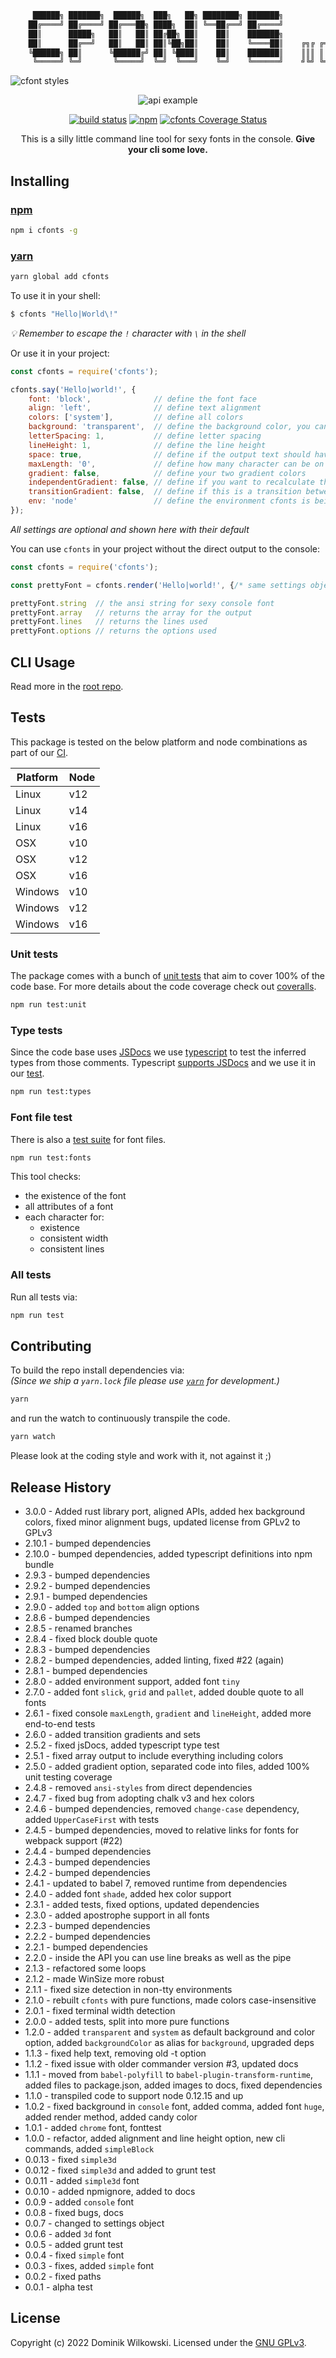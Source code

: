 ```sh
     ██████╗ ███████╗  ██████╗  ███╗   ██╗ ████████╗ ███████╗
    ██╔════╝ ██╔════╝ ██╔═══██╗ ████╗  ██║ ╚══██╔══╝ ██╔════╝
    ██║      █████╗   ██║   ██║ ██╔██╗ ██║    ██║    ███████╗
    ██║      ██╔══╝   ██║   ██║ ██║╚██╗██║    ██║    ╚════██║    ╔╗╔ ╔═╗ ╔╦╗ ╔═╗  ╦ ╔═╗
    ╚██████╗ ██║      ╚██████╔╝ ██║ ╚████║    ██║    ███████║    ║║║ ║ ║  ║║ ║╣   ║ ╚═╗
     ╚═════╝ ╚═╝       ╚═════╝  ╚═╝  ╚═══╝    ╚═╝    ╚══════╝    ╝╚╝ ╚═╝ ═╩╝ ╚═╝ ╚╝ ╚═╝
```

![cfont styles](./img/example1.png)

<p align="center"><img src="../img/example2.png" alt="api example"></p>
<p align="center">
	<a href="https://github.com/dominikwilkowski/cfonts/actions/workflows/testing.yml"><img src="https://github.com/dominikwilkowski/cfonts/actions/workflows/testing.yml/badge.svg" alt="build status"></a>
	<a href="https://www.npmjs.com/package/cfonts"><img alt="npm" src="https://img.shields.io/npm/v/cfonts"></a>
	<a href='https://coveralls.io/github/dominikwilkowski/cfonts?branch=released'><img src='https://coveralls.io/repos/github/dominikwilkowski/cfonts/badge.svg?branch=released' alt='cfonts Coverage Status' /></a>
</p>

<p align="center">This is a silly little command line tool for sexy fonts in the console. <strong>Give your cli some love.</strong></p>

## Installing

### [npm](https://www.npmjs.com/package/cfonts)

```sh
npm i cfonts -g
```

### [yarn](https://yarnpkg.com/package/cfonts)

```sh
yarn global add cfonts
```

To use it in your shell:

```sh
$ cfonts "Hello|World\!"
```

_💡  Remember to escape the `!` character with `\` in the shell_

Or use it in your project:

```js
const cfonts = require('cfonts');

cfonts.say('Hello|world!', {
	font: 'block',              // define the font face
	align: 'left',              // define text alignment
	colors: ['system'],         // define all colors
	background: 'transparent',  // define the background color, you can also use `backgroundColor` here as key
	letterSpacing: 1,           // define letter spacing
	lineHeight: 1,              // define the line height
	space: true,                // define if the output text should have empty lines on top and on the bottom
	maxLength: '0',             // define how many character can be on one line
	gradient: false,            // define your two gradient colors
	independentGradient: false, // define if you want to recalculate the gradient for each new line
	transitionGradient: false,  // define if this is a transition between colors directly
	env: 'node'                 // define the environment cfonts is being executed in
});
```

_All settings are optional and shown here with their default_

You can use `cfonts` in your project without the direct output to the console:

```js
const cfonts = require('cfonts');

const prettyFont = cfonts.render('Hello|world!', {/* same settings object as above */});

prettyFont.string  // the ansi string for sexy console font
prettyFont.array   // returns the array for the output
prettyFont.lines   // returns the lines used
prettyFont.options // returns the options used
```


## CLI Usage

Read more in the [root repo](../).


## Tests

This package is tested on the below platform and node combinations as part of our [CI](https://github.com/dominikwilkowski/cfonts/tree/released/.github/workflows/testing.yml).

| Platform | Node |
|----------|------|
| Linux    | v12  |
| Linux    | v14  |
| Linux    | v16  |
| OSX      | v10  |
| OSX      | v12  |
| OSX      | v16  |
| Windows  | v10  |
| Windows  | v12  |
| Windows  | v16  |

### Unit tests

The package comes with a bunch of [unit tests](https://github.com/dominikwilkowski/cfonts/tree/released/test/unit) that aim to cover 100% of the code base.
For more details about the code coverage check out [coveralls](https://coveralls.io/github/dominikwilkowski/cfonts?branch=released).

```sh
npm run test:unit
```

### Type tests

Since the code base uses [JSDocs](https://jsdoc.app/) we use [typescript](https://www.typescriptlang.org/) to test the inferred types from those comments.
Typescript [supports JSDocs](https://www.typescriptlang.org/docs/handbook/type-checking-javascript-files.html#supported-jsdoc) and we use it in our
[test](https://github.com/dominikwilkowski/cfonts/blob/released/nodejs/package.json#L37).

```sh
npm run test:types
```

### Font file test

There is also a [test suite](https://github.com/dominikwilkowski/cfonts/blob/released/nodejs/test/fonttest.js) for font files.

```sh
npm run test:fonts
```

This tool checks:
- the existence of the font
- all attributes of a font
- each character for:
	- existence
	- consistent width
	- consistent lines

### All tests

Run all tests via:

```sh
npm run test
```


## Contributing

To build the repo install dependencies via:  
_(Since we ship a `yarn.lock` file please use [`yarn`](https://yarnpkg.com/) for development.)_

```sh
yarn
```

and run the watch to continuously transpile the code.

```sh
yarn watch
```

Please look at the coding style and work with it, not against it ;)


## Release History

* 3.0.0  -  Added rust library port, aligned APIs, added hex background colors, fixed minor alignment bugs, updated license from GPLv2 to GPLv3
* 2.10.1 -  bumped dependencies
* 2.10.0 -  bumped dependencies, added typescript definitions into npm bundle
* 2.9.3  -  bumped dependencies
* 2.9.2  -  bumped dependencies
* 2.9.1  -  bumped dependencies
* 2.9.0  -  added `top` and `bottom` align options
* 2.8.6  -  bumped dependencies
* 2.8.5  -  renamed branches
* 2.8.4  -  fixed block double quote
* 2.8.3  -  bumped dependencies
* 2.8.2  -  bumped dependencies, added linting, fixed #22 (again)
* 2.8.1  -  bumped dependencies
* 2.8.0  -  added environment support, added font `tiny`
* 2.7.0  -  added font `slick`, `grid` and `pallet`, added double quote to all fonts
* 2.6.1  -  fixed console `maxLength`, `gradient` and `lineHeight`, added more end-to-end tests
* 2.6.0  -  added transition gradients and sets
* 2.5.2  -  fixed jsDocs, added typescript type test
* 2.5.1  -  fixed array output to include everything including colors
* 2.5.0  -  added gradient option, separated code into files, added 100% unit testing coverage
* 2.4.8  -  removed `ansi-styles` from direct dependencies
* 2.4.7  -  fixed bug from adopting chalk v3 and hex colors
* 2.4.6  -  bumped dependencies, removed `change-case` dependency, added `UpperCaseFirst` with tests
* 2.4.5  -  bumped dependencies, moved to relative links for fonts for webpack support (#22)
* 2.4.4  -  bumped dependencies
* 2.4.3  -  bumped dependencies
* 2.4.2  -  bumped dependencies
* 2.4.1  -  updated to babel 7, removed runtime from dependencies
* 2.4.0  -  added font `shade`, added hex color support
* 2.3.1  -  added tests, fixed options, updated dependencies
* 2.3.0  -  added apostrophe support in all fonts
* 2.2.3  -  bumped dependencies
* 2.2.2  -  bumped dependencies
* 2.2.1  -  bumped dependencies
* 2.2.0  -  inside the API you can use line breaks as well as the pipe
* 2.1.3  -  refactored some loops
* 2.1.2  -  made WinSize more robust
* 2.1.1  -  fixed size detection in non-tty environments
* 2.1.0  -  rebuilt `cfonts` with pure functions, made colors case-insensitive
* 2.0.1  -  fixed terminal width detection
* 2.0.0  -  added tests, split into more pure functions
* 1.2.0  -  added `transparent` and `system` as default background and color option, added `backgroundColor` as alias for `background`, upgraded deps
* 1.1.3  -  fixed help text, removing old -t option
* 1.1.2  -  fixed issue with older commander version #3, updated docs
* 1.1.1  -  moved from `babel-polyfill` to `babel-plugin-transform-runtime`, added files to package.json, added images to docs, fixed dependencies
* 1.1.0  -  transpiled code to support node 0.12.15 and up
* 1.0.2  -  fixed background in `console` font, added comma, added font `huge`, added render method, added candy color
* 1.0.1  -  added `chrome` font, fonttest
* 1.0.0  -  refactor, added alignment and line height option, new cli commands, added `simpleBlock`
* 0.0.13 -  fixed `simple3d`
* 0.0.12 -  fixed `simple3d` and added to grunt test
* 0.0.11 -  added `simple3d` font
* 0.0.10 -  added npmignore, added to docs
* 0.0.9  -  added `console` font
* 0.0.8  -  fixed bugs, docs
* 0.0.7  -  changed to settings object
* 0.0.6  -  added `3d` font
* 0.0.5  -  added grunt test
* 0.0.4  -  fixed `simple` font
* 0.0.3  -  fixes, added `simple` font
* 0.0.2  -  fixed paths
* 0.0.1  -  alpha test


## License

Copyright (c) 2022 Dominik Wilkowski.
Licensed under the [GNU GPLv3](https://github.com/dominikwilkowski/cfonts/blob/released/LICENSE).
